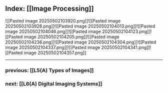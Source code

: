 ## Index: [[Image Processing]]

![[Pasted image 20250502103920.png]]![[Pasted image 20250502103928.png]]![[Pasted image 20250502104013.png]]![[Pasted image 20250502104046.png]]![[Pasted image 20250502104123.png]]![[Pasted image 20250502104205.png]]![[Pasted image 20250502104236.png]]![[Pasted image 20250502104304.png]]![[Pasted image 20250502104337.png]]![[Pasted image 20250502104341.png]]![[Pasted image 20250502104357.png]]



***
### previous: [[L5(A) Types of Images]]
### next: [[L6(A) Digital Imaging Systems]]
